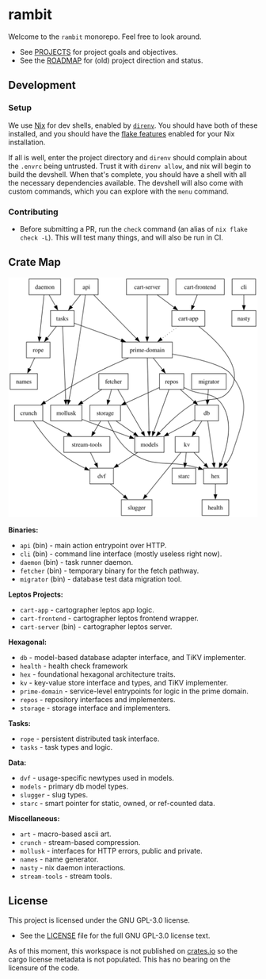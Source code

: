 # rambit

Welcome to the `rambit` monorepo. Feel free to look around.

- See [PROJECTS](./PROJECTS.md) for project goals and objectives.
- See the [ROADMAP](./ROADMAP.md) for (old) project direction and status.

## Development

### Setup

We use [Nix](https://nixos.org/) for dev shells, enabled by [`direnv`](https://direnv.net/).
You should have both of these installed, and you should have the
[flake features](https://nixos.wiki/wiki/flakes) enabled for your Nix installation.

If all is well, enter the project directory and `direnv` should complain about
the `.envrc` being untrusted. Trust it with `direnv allow`, and nix will begin
to build the devshell. When that's complete, you should have a shell with all
the necessary dependencies available. The devshell will also come with custom
commands, which you can explore with the `menu` command.

### Contributing

- Before submitting a PR, run the `check` command (an alias of `nix flake check -L`). This will test many things, and will also be run in CI.

## Crate Map
![Crate Graph](./media/crate-graph.svg)

**Binaries:**
- `api` (bin) - main action entrypoint over HTTP.
- `cli` (bin) - command line interface (mostly useless right now).
- `daemon` (bin) - task runner daemon.
- `fetcher` (bin) - temporary binary for the fetch pathway.
- `migrator` (bin) - database test data migration tool.

**Leptos Projects:**
- `cart-app` - cartographer leptos app logic.
- `cart-frontend` - cartographer leptos frontend wrapper.
- `cart-server` (bin) - cartographer leptos server.

**Hexagonal:**
- `db` - model-based database adapter interface, and TiKV implementer.
- `health` - health check framework
- `hex` - foundational hexagonal architecture traits.
- `kv` - key-value store interface and types, and TiKV implementer.
- `prime-domain` - service-level entrypoints for logic in the prime domain.
- `repos` - repository interfaces and implementers.
- `storage` - storage interface and implementers.

**Tasks:**
- `rope` - persistent distributed task interface.
- `tasks` - task types and logic.

**Data:**
- `dvf` - usage-specific newtypes used in models.
- `models` - primary db model types.
- `slugger` - slug types.
- `starc` - smart pointer for static, owned, or ref-counted data.

**Miscellaneous:**
- `art` - macro-based ascii art.
- `crunch` - stream-based compression.
- `mollusk` - interfaces for HTTP errors, public and private.
- `names` - name generator.
- `nasty` - nix daemon interactions.
- `stream-tools` - stream tools.

## License

This project is licensed under the GNU GPL-3.0 license. 

- See the [LICENSE](./LICENSE) file for the full GNU GPL-3.0 license text.

As of this moment, this workspace is not published on [crates.io](https://crates.io) so the cargo license metadata is not populated. This has no bearing on the licensure of the code.

